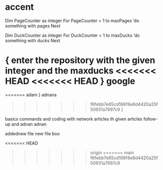 # accent

Dim PageCounter as integer
For PageCounter = 1 to maxPages
    ‘do something with pages
Next

Dim DuckCounter as integer
For DuckCounter = 1 to maxDucks
    ‘do something with ducks
Next

{
    enter the repository with the given integer and the maxducks
<<<<<<< HEAD
<<<<<<< HEAD
} google
=======
=======
 adam
} adnana

>>>>>>> f6febb7e65cd168f8e8d4420a25f50931a7697c9
}

basics commands and coding with network articles th given articles  follow-up and adnan adnan

addednew file new file boo

<<<<<<< HEAD
>>>>>>> origin
=======
main
>>>>>>> f6febb7e65cd168f8e8d4420a25f50931a7697c9
